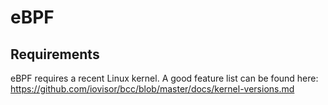 # eBPF

## Requirements
eBPF requires a recent Linux kernel. A good feature list can be found here: https://github.com/iovisor/bcc/blob/master/docs/kernel-versions.md
